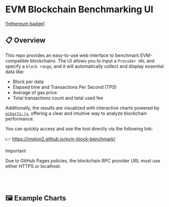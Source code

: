 # EVM Blockchain Benchmarking UI

[![ethereum badge]][ethereum]

## 📋 Overview
This repo provides an easy-to-use web interface to benchmark EVM-compatible blockchains. The UI allows you to input a `Provider URL` and specify a `block range`, and it will automatically collect and display essential data like:
- Block per data
- Elapsed time and Transactions Per Second (TPS)
- Average of gas price
- Total transactions count and total used fee

Additionally, the results are visualized with interactive charts powered by [`echarts.js`](https://echarts.apache.org/en/index.html), offering a clear and intuitive way to analyze blockchain performance.

You can quickly access and use the tool directly via the following link:

👉 https://imelon2.github.io/evm-block-benchmark/

> [!IMPORTANT]
> Due to GitHub Pages policies, the blockchain RPC provider URL must use either HTTPS or localhost.

</br>
</br>

## 🖼️ Example Charts


[ethereum]: https://ethereum.org